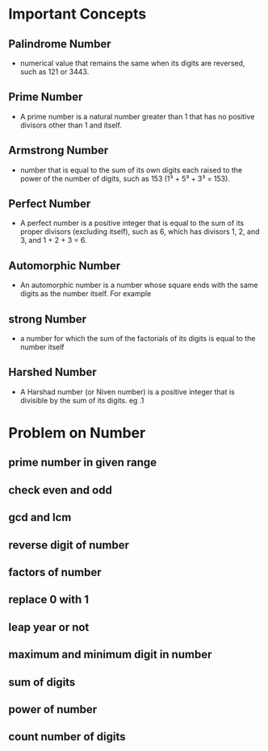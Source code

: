 # Important Concepts
## Palindrome Number
  - numerical value that remains the same when its digits are reversed, such as 121 or 3443.

## Prime Number
  - A prime number is a natural number greater than 1 that has no positive divisors other than 1 and itself.
## Armstrong Number
  - number that is equal to the sum of its own digits each raised to the power of the number of digits, such as 153 (1³ + 5³ + 3³ = 153).

## Perfect Number 
 - A perfect number is a positive integer that is equal to the sum of its proper divisors (excluding itself), such as 6, which has divisors 1, 2, and 3, and 1 + 2 + 3 = 6.
## Automorphic Number
  - An automorphic number is a number whose square ends with the same digits as the number itself. For example
## strong Number
  -  a number for which the sum of the factorials of its digits is equal to the number itself
## Harshed Number
- A Harshad number (or Niven number) is a positive integer that is divisible by the sum of its digits. eg .1

# Problem on Number 

## prime number in given range 
## check even and odd 
## gcd and lcm
## reverse digit of number 
## factors of number 
## replace 0 with 1 
## leap year or not 
## maximum and minimum digit in number 
## sum of digits 
## power of number 
## count number of digits 


